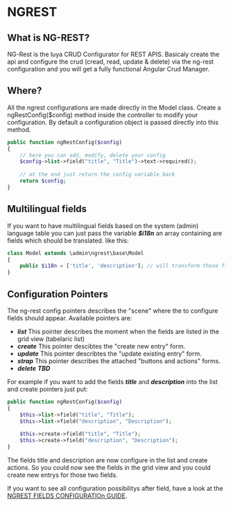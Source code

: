 NGREST
============

What is NG-REST?
----------------
NG-Rest is the luya CRUD Configurator for REST APIS. Basicaly create the api and configure the crud (cread, read, update & delete) via the ng-rest configuration and you will get a fully functional Angular Crud Manager.

Where?
--------
All the ngrest configurations are made directly in the Model class. Create a ngRestConfig($config) method inside the controller to modify your configuration. By default a configuration object is passed directly into this method.

```php
public function ngRestConfig($config)
{
    // here you can add, modify, delete your config
    $config->list->field("title", "Title")->text->required();
    
    // at the end just return the config variable back
    return $config;
}
```

Multilingual fields
-------------------
If you want to have multilingual fields based on the system (admin) language table you can just pass the variable ***$i18n*** an array containing are fields which should be translated. like this:
```php
class Model extends \admin\ngrest\base\Model
{
    public $i18n = ['title', 'description']; // will transform those field into multilingual fields
}
```

Configuration Pointers
--------------------
The ng-rest config pointers describes the "scene" where the to configure fields should appear. Available pointers are:
* ***list*** This pointer describes the moment when the fields are listed in the grid view (tabelaric list)
* ***create*** This pointer descibtes the "create new entry" form.
* ***update*** This pointer describtes the "update existing entry" form.
* ***strap*** This pointer describes the attached "buttons and actions" forms.
* ***delete*** ***TBD***

For example if you want to add the fields ***title*** and ***description*** into the list and create pointers just put:
```php
public function ngRestConfig($config)
{
    $this->list->field("title", "Title");
    $this->list->field("description", "Description");
    
    $this->create->field("title", "Title");
    $this->create->field("description", "Description");
}
```
The fields title and description are now configure in the list and create actions. So you could now see the fields in the grid view and you could create new entrys for those two fields.

If you want to see all configuration possibilitys after field, have a look at the [NGREST FIELDS CONFIGURATIOn GUIDE](start-ngrest-fields.md).